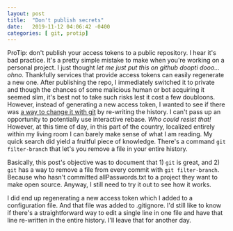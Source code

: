 ```yaml
---
layout: post
title:  "Don't publish secrets"
date:   2019-11-12 04:06:42 -0400
categories: [ git, protip]
---
```


ProTip: don't publish your access tokens to a public repository. I hear it's bad
practice. It's a pretty simple mistake to make when you're working on a personal
project. I just thought *let me just put this on github doopti dooo...  ohno*.
Thankfully services that provide access tokens can easily regenerate a new one.
After publishing the repo, I immediately switched it to private and though the
chances of some malicious human or bot acquiring it seemed slim, it's best not
to take such risks lest it cost a few doubloons. However, instead of generating
a new access token, I wanted to see if there was [a way to change it with
git][git-rewrite-history] by re-writing the history. I can't pass up an
opportunity to potentially use interactive rebase. *Who could resist that!*
However, at this time of day, in this part of the country, localized entirely
within my living room I can barely make sense of what I am reading. My quick
search did yield a fruitful piece of knowledge. There's a command `git
filter-branch` that let's you remove a file in your entire history.

Basically, this post's objective was to document that 1) `git` is great, and 2)
`git` has a way to remove a file from every commit with `git filter-branch`.
Because who hasn't committed allPasswords.txt to a project they want to make
open source. Anyway, I still need to try it out to see how it works.

I did end up regenerating a new access token which I added to a configuration
file. And that file was added to .gitignore. I'd still like to know if there's a
straightforward way to edit a single line in one file and have that line
re-written in the entire history. I'll leave that for another day.

[git-rewrite-history]: https://git-scm.com/book/en/v2/Git-Tools-Rewriting-History
